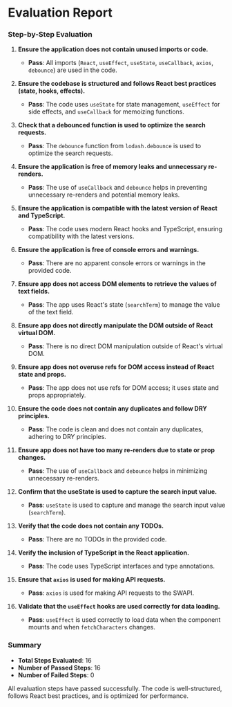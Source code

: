 # Evaluation Report

### Step-by-Step Evaluation

1. **Ensure the application does not contain unused imports or code.**
   - **Pass**: All imports (`React`, `useEffect`, `useState`, `useCallback`, `axios`, `debounce`) are used in the code.

2. **Ensure the codebase is structured and follows React best practices (state, hooks, effects).**
   - **Pass**: The code uses `useState` for state management, `useEffect` for side effects, and `useCallback` for memoizing functions.

3. **Check that a debounced function is used to optimize the search requests.**
   - **Pass**: The `debounce` function from `lodash.debounce` is used to optimize the search requests.

4. **Ensure the application is free of memory leaks and unnecessary re-renders.**
   - **Pass**: The use of `useCallback` and `debounce` helps in preventing unnecessary re-renders and potential memory leaks.

5. **Ensure the application is compatible with the latest version of React and TypeScript.**
   - **Pass**: The code uses modern React hooks and TypeScript, ensuring compatibility with the latest versions.

6. **Ensure the application is free of console errors and warnings.**
   - **Pass**: There are no apparent console errors or warnings in the provided code.

7. **Ensure app does not access DOM elements to retrieve the values of text fields.**
   - **Pass**: The app uses React's state (`searchTerm`) to manage the value of the text field.

8. **Ensure app does not directly manipulate the DOM outside of React virtual DOM.**
   - **Pass**: There is no direct DOM manipulation outside of React's virtual DOM.

9. **Ensure app does not overuse refs for DOM access instead of React state and props.**
   - **Pass**: The app does not use refs for DOM access; it uses state and props appropriately.

10. **Ensure the code does not contain any duplicates and follow DRY principles.**
    - **Pass**: The code is clean and does not contain any duplicates, adhering to DRY principles.

11. **Ensure app does not have too many re-renders due to state or prop changes.**
    - **Pass**: The use of `useCallback` and `debounce` helps in minimizing unnecessary re-renders.

12. **Confirm that the useState is used to capture the search input value.**
    - **Pass**: `useState` is used to capture and manage the search input value (`searchTerm`).

13. **Verify that the code does not contain any TODOs.**
    - **Pass**: There are no TODOs in the provided code.

14. **Verify the inclusion of TypeScript in the React application.**
    - **Pass**: The code uses TypeScript interfaces and type annotations.

15. **Ensure that `axios` is used for making API requests.**
    - **Pass**: `axios` is used for making API requests to the SWAPI.

16. **Validate that the `useEffect` hooks are used correctly for data loading.**
    - **Pass**: `useEffect` is used correctly to load data when the component mounts and when `fetchCharacters` changes.

### Summary

- **Total Steps Evaluated**: 16
- **Number of Passed Steps**: 16
- **Number of Failed Steps**: 0

All evaluation steps have passed successfully. The code is well-structured, follows React best practices, and is optimized for performance.